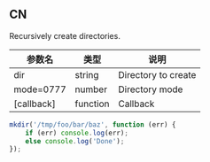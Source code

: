 ## CN

Recursively create directories.

|参数名|类型|说明|
|-----|----|---|
|dir        |string  |Directory to create|
|mode=0777|number  |Directory mode     |
|[callback] |function|Callback           |

```javascript
mkdir('/tmp/foo/bar/baz', function (err) {
    if (err) console.log(err);
    else console.log('Done');
});
```